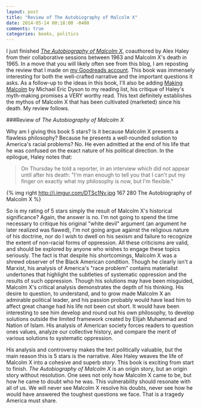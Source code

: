 ```yaml
---
layout: post
title: "Review of The Autobiography of Malcolm X"
date: 2014-05-14 00:18:00 -0400
comments: true
categories: books, politics
---
```





I just finished [*The Autobiography of Malcolm X*](http://en.wikipedia.org/wiki/The_Autobiography_of_Malcolm_X), coauthored by Alex Haley from their collaborative sessions between 1963 and Malcolm X's death in 1965.  In a move that you will likely often see from this blog, I am reposting the review that I made on [my Goodreads account](https://www.goodreads.com/user/show/9251989-joe).  This book was immensely interesting for both the well-crafted narrative and the important questions it asks.  As a follow-up to the ideas in this book, I'll also be adding [Making Malcolm](http://www.amazon.com/Making-Malcolm-The-Myth-Meaning/dp/0195102851) by Michael Eric Dyson to my reading list, his critique of Haley's myth-making promises a VERY worthy read.  This text definitely establishes the mythos of Malcolm X that has been cultivated (marketed) since his death.  My review follows.

###Review of *The Autobiography of Malcolm X*
  


Why am I giving this book 5 stars?  Is it because Malcolm X presents a flawless philosophy?  Because he presents a well-rounded solution to America's racial problems?  No.  He even admitted at the end of his life that he was confused on the exact nature of his political direction.  In the epilogue, Haley notes that:

>  On Thursday he told a reporter, in an interview which did not appear until after his death: "I'm man enough to tell you that I can't put my finger on exactly what my philosophy is now, but I'm flexible."

{% img right http://i.imgur.com/DTSc1Nv.jpg 167 280 The Autobiography of Malcolm X %}

So is my rating of 5 stars simply the result of Malcolm X's historical significance?  Again, the answer is no.  I'm not going to spend the time necessary to critique his original "white devil" argument (an argument he later realized was flawed), I'm not going argue against the religious nature of his doctrine, nor do I wish to dwell on his sexism and failure to recognize the extent of non-racial forms of oppression.  All these criticisms are valid, and should be explored by anyone who wishes to engage these topics seriously.  The fact is that despite his shortcomings, Malcolm X was a shrewd observer of the Black American condition.  Though he clearly isn't a Marxist, his analysis of America's "race problem" contains materialist undertones that highlight the subtleties of systematic oppression and the results of such oppression. Though his solutions may have been misguided, Malcolm X's critical analysis demonstrates the depth of his thinking.  His desire to question, to understand, and to grow made Malcolm X an admirable political leader, and  his passion probably would have lead him to affect great change had his life not been cut short.  It would have been interesting to see him develop and round out his own philosophy, to develop solutions outside the limited framework created by Elijah Muhammad and Nation of Islam.  His analysis of American society forces readers to question ones values, analyze our collective history, and compare the merit of various solutions to systematic oppression.

His analysis and controversy makes the text politically valuable, but the main reason this is 5 stars is the narrative.  Alex Haley weaves the life of Malcolm X into a cohesive and superb <i>story</i>.  This book is exciting from start to finish. *The Autobiography of Malcolm X* is an origin story, but an origin story without resolution.  One sees not only how Malcolm X came to be, but how he came to doubt who he was.  This vulnerability should resonate with all of us.  We will never see Malcolm X resolve his doubts, never see how he would have answered the toughest questions we face.  That is a tragedy America must share.

